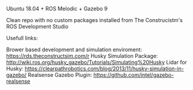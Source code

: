Ubuntu 18.04 + ROS Melodic + Gazebo 9

Clean repo with no custom packages installed from The Construcistm's ROS Development Studio

Usefull links: 

Brower based development and simulation enviroment: https://rds.theconstructsim.com/r
Husky Simulation Package: http://wiki.ros.org/husky_gazebo/Tutorials/Simulating%20Husky
Lidar for Husky: https://clearpathrobotics.com/blog/2013/11/husky-simulation-in-gazebo/
Realsense Gazebo Plugin: https://github.com/intel/gazebo-realsense
